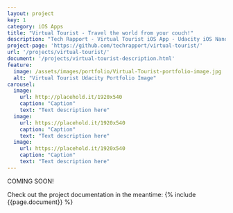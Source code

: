 ```yaml
---
layout: project
key: 1
category: iOS Apps
title: "Virtual Tourist - Travel the world from your couch!"
description: "Tech Rapport - Virtual Tourist iOS App - Udacity iOS Nanodegree - Created in Swift 2.0 using xCode for iOS 9, MapKit"
project-page: 'https://github.com/techrapport/virtual-tourist/'
url: '/projects/virtual-tourist/'
document: '/projects/virtual-tourist-description.html'
feature: 
  image: /assets/images/portfolio/Virtual-Tourist-portfolio-image.jpg
  alt: "Virtual Tourist Udacity Portfolio Image"
carousel:
  image:
    url: http://placehold.it/1920x540
    caption: "Caption"
    text: "Text description here"
  image:
    url: https://placehold.it/1920x540
    caption: "Caption"
    text: "Text description here"
  image:
    url: https://placehold.it/1920x540
    caption: "Caption"
    text: "Text description here"
---
```


COMING SOON!

Check out the project documentation in the meantime:
{% include {{page.document}} %}